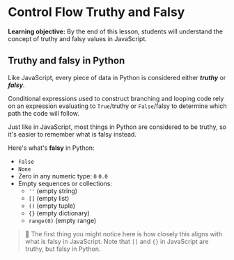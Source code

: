 <h1>
  <span class="headline">Control Flow</span>
  <span class="subhead">Truthy and Falsy</span>
</h1>

**Learning objective:** By the end of this lesson, students will understand the concept of truthy and falsy values in JavaScript.

## Truthy and falsy in Python

Like JavaScript, every piece of data in Python is considered either ***truthy*** or ***falsy***.

Conditional expressions used to construct branching and looping code rely on an expression evaluating to `True`/truthy or `False`/falsy to determine which path the code will follow.

Just like in JavaScript, most things in Python are considered to be truthy, so it's easier to remember what is falsy instead.

Here's what's **falsy** in Python:

- `False`
- `None`
- Zero in any numeric type: `0` `0.0`
- Empty sequences or collections:
  - `''` (empty string)
  - `[]` (empty list)
  - `()` (empty tuple)
  - `{}` (empty dictionary)
  - `range(0)` (empty range)

> 🧠 The first thing you might notice here is how closely this aligns with what is falsy in JavaScript. Note that `[]` and `{}` in JavaScript are truthy, but falsy in Python.
